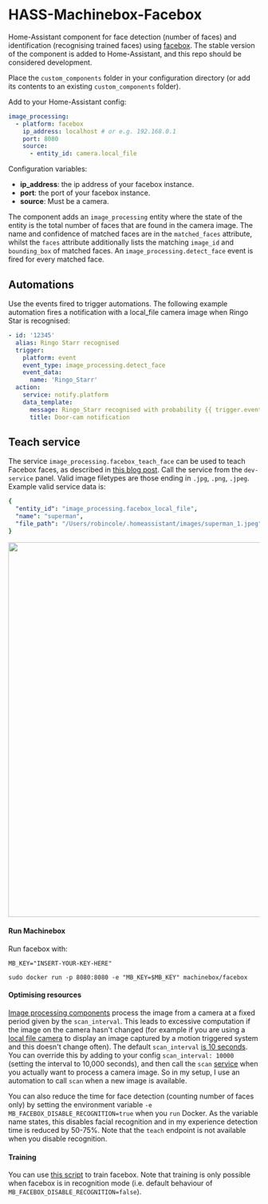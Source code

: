 # HASS-Machinebox-Facebox

Home-Assistant component for face detection (number of faces) and identification (recognising trained faces) using [facebox](https://machineboxio.com/docs/facebox/teaching-facebox). The stable version of the component is added to Home-Assistant, and this repo should be considered development.

Place the `custom_components` folder in your configuration directory (or add its contents to an existing `custom_components` folder).

Add to your Home-Assistant config:

```yaml
image_processing:
  - platform: facebox
    ip_address: localhost # or e.g. 192.168.0.1
    port: 8080
    source:
      - entity_id: camera.local_file
```
Configuration variables:
- **ip_address**: the ip address of your facebox instance.
- **port**: the port of your facebox instance.
- **source**: Must be a camera.


The component adds an `image_processing` entity where the state of the entity is the total number of faces that are found in the camera image. The name and confidence of matched faces are in the `matched_faces` attribute, whilst the `faces` attribute additionally lists the matching `image_id` and `bounding_box` of matched faces. An `image_processing.detect_face` event is fired for every matched face.

## Automations
Use the events fired to trigger automations. The following example automation fires a notification with a local_file camera image when Ringo Star is recognised:

```yaml
- id: '12345'
  alias: Ringo Starr recognised
  trigger:
    platform: event
    event_type: image_processing.detect_face
    event_data:
      name: 'Ringo_Starr'
  action:
    service: notify.platform
    data_template:
      message: Ringo_Starr recognised with probability {{ trigger.event.data.confidence }}
      title: Door-cam notification
```

## Teach service
The service `image_processing.facebox_teach_face` can be used to teach Facebox faces, as described in [this blog post](https://towardsdatascience.com/every-superheros-secret-identity-wouldn-t-fool-modern-face-recognition-32c6fda07bb9). Call the service from the `dev-service` panel. Valid image filetypes are those ending in `.jpg`, `.png`, `.jpeg`. Example valid service data is:
```yaml
{
  "entity_id": "image_processing.facebox_local_file",
  "name": "superman",
  "file_path": "/Users/robincole/.homeassistant/images/superman_1.jpeg"
}
```


<p align="center">
<img src="https://github.com/robmarkcole/HASS-Machinebox-Facebox/blob/master/usage.png" width="750">
</p>

#### Run Machinebox
Run facebox with:
```
MB_KEY="INSERT-YOUR-KEY-HERE"

sudo docker run -p 8080:8080 -e "MB_KEY=$MB_KEY" machinebox/facebox
```

#### Optimising resources
[Image processing components](https://www.home-assistant.io/components/image_processing/) process the image from a camera at a fixed period given by the `scan_interval`. This leads to excessive computation if the image on the camera hasn't changed (for example if you are using a [local file camera](https://www.home-assistant.io/components/camera.local_file/) to display an image captured by a motion triggered system and this doesn't change often). The default `scan_interval` [is 10 seconds](https://github.com/home-assistant/home-assistant/blob/98e4d514a5130b747112cc0788fc2ef1d8e687c9/homeassistant/components/image_processing/__init__.py#L27). You can override this by adding to your config `scan_interval: 10000` (setting the interval to 10,000 seconds), and then call the `scan` [service](https://github.com/home-assistant/home-assistant/blob/98e4d514a5130b747112cc0788fc2ef1d8e687c9/homeassistant/components/image_processing/__init__.py#L62) when you actually want to process a camera image. So in my setup, I use an automation to call `scan` when a new image is available.

You can also reduce the time for face detection (counting number of faces only) by setting the environment variable `-e MB_FACEBOX_DISABLE_RECOGNITION=true` when you `run` Docker. As the variable name states, this disables facial recognition and in my experience detection time is reduced by 50-75%. Note that the `teach` endpoint is not available when you disable recognition.

#### Training
You can use [this script](https://github.com/robmarkcole/facebox_python) to train facebox. Note that training is only possible when facebox is in recognition mode (i.e. default behaviour of `MB_FACEBOX_DISABLE_RECOGNITION=false`).
